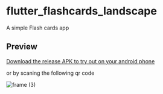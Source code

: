 # flutter_flashcards_landscape

A simple Flash cards app

## Preview

[Download the release APK to try out on your android phone](https://install.appcenter.ms/users/momenamiin/apps/flashcard_landscape/distribution_groups/public) 

or by scaning the following qr code 

![frame (3)](https://user-images.githubusercontent.com/18642838/147135863-b7bb1933-9873-40b7-aed7-bcbb5e7ca044.png)

